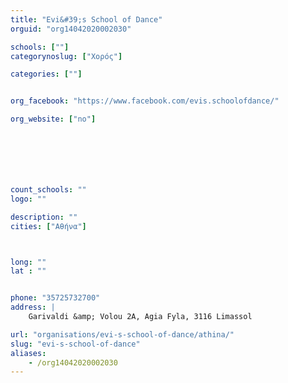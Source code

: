 ```yaml
---
title: "Evi&#39;s School of Dance"
orguid: "org14042020002030"

schools: [""]
categorynoslug: ["Χορός"]

categories: [""]


org_facebook: "https://www.facebook.com/evis.schoolofdance/"

org_website: ["no"]







count_schools: ""
logo: ""

description: ""
cities: ["Αθήνα"]



long: ""
lat : ""


phone: "35725732700"
address: |
    Garivaldi &amp; Volou 2A, Agia Fyla, 3116 Limassol

url: "organisations/evi-s-school-of-dance/athina/"
slug: "evi-s-school-of-dance"
aliases:
    - /org14042020002030
---
```




